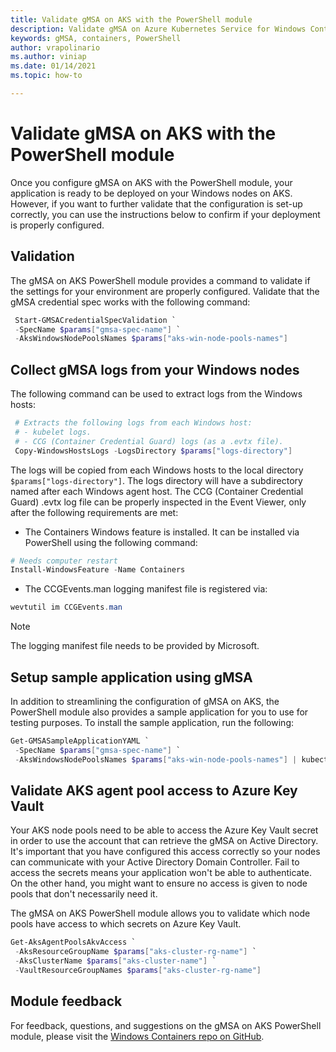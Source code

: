```yaml
---
title: Validate gMSA on AKS with the PowerShell module
description: Validate gMSA on Azure Kubernetes Service for Windows Containers.
keywords: gMSA, containers, PowerShell
author: vrapolinario
ms.author: viniap
ms.date: 01/14/2021
ms.topic: how-to

---
```


# Validate gMSA on AKS with the PowerShell module

Once you configure gMSA on AKS with the PowerShell module, your application is ready to be deployed on your Windows nodes on AKS. However, if you want to further validate that the configuration is set-up correctly, you can use the instructions below to confirm if your deployment is properly configured.

## Validation

The gMSA on AKS PowerShell module provides a command to validate if the settings for your environment are properly configured. Validate that the gMSA credential spec works with the following command:

   ```powershell
    Start-GMSACredentialSpecValidation `
    -SpecName $params["gmsa-spec-name"] `
    -AksWindowsNodePoolsNames $params["aks-win-node-pools-names"]
   ```

## Collect gMSA logs from your Windows nodes

The following command can be used to extract logs from the Windows hosts:

   ```powershell
    # Extracts the following logs from each Windows host:
    # - kubelet logs.
    # - CCG (Container Credential Guard) logs (as a .evtx file).
    Copy-WindowsHostsLogs -LogsDirectory $params["logs-directory"]
   ```

The logs will be copied from each Windows hosts to the local directory `$params["logs-directory"]`. The logs directory will have a subdirectory named after each Windows agent host. The CCG (Container Credential Guard) .evtx log file can be properly inspected in the Event Viewer, only after the following requirements are met:

- The Containers Windows feature is installed. It can be installed via PowerShell using the following command:

 ```powershell
# Needs computer restart
Install-WindowsFeature -Name Containers
 ```
- The CCGEvents.man logging manifest file is registered via:
 ```powershell
wevtutil im CCGEvents.man
 ```

> [!NOTE]
> The logging manifest file needs to be provided by Microsoft.

## Setup sample application using gMSA

In addition to streamlining the configuration of gMSA on AKS, the PowerShell module also provides a sample application for you to use for testing purposes. To install the sample application, run the following:

   ```powershell
   Get-GMSASampleApplicationYAML `
    -SpecName $params["gmsa-spec-name"] `
    -AksWindowsNodePoolsNames $params["aks-win-node-pools-names"] | kubectl apply -f -
   ```

## Validate AKS agent pool access to Azure Key Vault

Your AKS node pools need to be able to access the Azure Key Vault secret in order to use the account that can retrieve the gMSA on Active Directory. It's important that you have configured this access correctly so your nodes can communicate with your Active Directory Domain Controller. Fail to access the secrets means your application won't be able to authenticate. On the other hand, you might want to ensure no access is given to node pools that don't necessarily need it.

The gMSA on AKS PowerShell module allows you to validate which node pools have access to which secrets on Azure Key Vault.

   ```powershell
   Get-AksAgentPoolsAkvAccess `
    -AksResourceGroupName $params["aks-cluster-rg-name"] `
    -AksClusterName $params["aks-cluster-name"] `
    -VaultResourceGroupNames $params["aks-cluster-rg-name"]
   ```

## Module feedback

For feedback, questions, and suggestions on the gMSA on AKS PowerShell module, please visit the [Windows Containers repo on GitHub](https://github.com/microsoft/Windows-Containers/issues).
